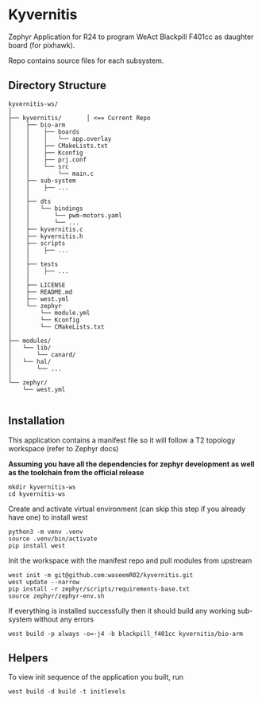# Kyvernitis
Zephyr Application  for R24 to program WeAct Blackpill F401cc as daughter board (for pixhawk).

Repo contains source files for each subsystem.

## Directory Structure
```
kyvernitis-ws/
│
├── kyvernitis/       │ <== Current Repo
│    ├── bio-arm
│    │    ├── boards
│    │    │   └── app.overlay
│    │    ├── CMakeLists.txt
│    │    ├── Kconfig
│    │    ├── prj.conf
│    │    └── src
│    │        └── main.c
│    ├── sub-system
│    │    ├── ...
│    │
│    ├── dts
│    │   └── bindings
│    │       └── pwm-motors.yaml
│    │       └── ...
│    ├── kyvernitis.c
│    ├── kyvernitis.h
│    ├── scripts
│    │    ├── ...
│    │
│    ├── tests
│    │    ├── ... 
│    │
│    ├── LICENSE
│    ├── README.md
│    ├── west.yml
│    └── zephyr
│        └── module.yml
│        └── Kconfig
│        └── CMakeLists.txt          
│                                   
├── modules/
│   └── lib/
│       └── canard/
│   └── hal/
│       └── ...     
│
└── zephyr/              
    └── west.yml         
                         
```

## Installation
This application contains a manifest file so it will follow a T2 topology workspace (refer to Zephyr docs)

**Assuming you have all the dependencies for zephyr development as well as the toolchain from the official release**


```
mkdir kyvernitis-ws
cd kyvernitis-ws
```


Create and activate virtual environment (can skip this step if you already have one) to install west
```
python3 -m venv .venv
source .venv/bin/activate
pip install west
```


Init the workspace with the manifest repo and pull modules from upstream
```
west init -m git@github.com:waseemR02/kyvernitis.git
west update --narrow
pip install -r zephyr/scripts/requirements-base.txt
source zephyr/zephyr-env.sh 
```


If everything is installed successfully then it should build any working sub-system without any errors
```
west build -p always -o=-j4 -b blackpill_f401cc kyvernitis/bio-arm
```

## Helpers
To view init sequence of the application you built, run
```
west build -d build -t initlevels
```
